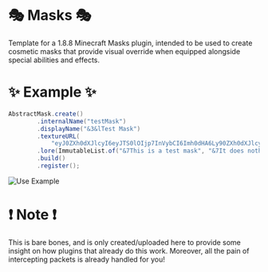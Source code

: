 
# 🎭 Masks 🎭

Template for a 1.8.8 Minecraft Masks plugin, intended to be used to create cosmetic masks that provide visual override when equipped alongside special abilities and effects.

# ✨ Example ✨

```java
AbstractMask.create()
        .internalName("testMask")
        .displayName("&3&lTest Mask")
        .textureURL(
            "eyJ0ZXh0dXJlcyI6eyJTS0lOIjp7InVybCI6Imh0dHA6Ly90ZXh0dXJlcy5taW5lY3JhZnQubmV0L3RleHR1cmUvNmVlNTU0YWJlMTRmZGE5MmVmNWVjOTIxMjIyZmU2MGMyNjhhOGFiZGY0MTIwZDRmMjgzZTgwM2RlOGQzZmUwYiJ9fX0=")
        .lore(ImmutableList.of("&7This is a test mask", "&7It does nothing"))
        .build()
        .register();
```

![Use Example](https://i.gyazo.com/104f8f8b152dce4e40d18ffcabde98be.gif)

# ❗ Note ❗

This is bare bones, and is only created/uploaded here to provide some insight on how plugins that already do this work. Moreover, all the pain of intercepting packets is already handled for you!
